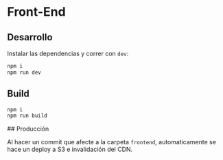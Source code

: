 # Front-End

## Desarrollo

Instalar las dependencias y correr con `dev`:

```sh
npm i
npm run dev
```

## Build

```sh
npm i
npm run build
```

## Producción

Al hacer un commit que afecte a la carpeta `frontend`, automaticamente se hace un deploy a S3 e invalidación del CDN.
